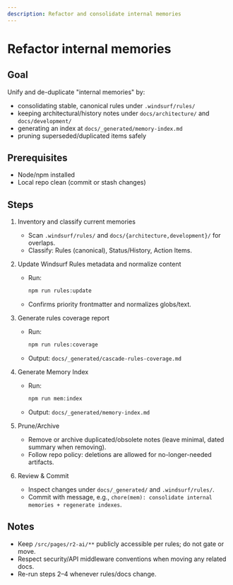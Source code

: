 ```yaml
---
description: Refactor and consolidate internal memories
---
```


# Refactor internal memories

## Goal

Unify and de-duplicate "internal memories" by:

- consolidating stable, canonical rules under `.windsurf/rules/`
- keeping architectural/history notes under `docs/architecture/` and `docs/development/`
- generating an index at `docs/_generated/memory-index.md`
- pruning superseded/duplicated items safely

## Prerequisites

- Node/npm installed
- Local repo clean (commit or stash changes)

## Steps

1. Inventory and classify current memories
   - Scan `.windsurf/rules/` and `docs/{architecture,development}/` for overlaps.
   - Classify: Rules (canonical), Status/History, Action Items.

2. Update Windsurf Rules metadata and normalize content
   - Run:

     ```sh
     npm run rules:update
     ```

   - Confirms priority frontmatter and normalizes globs/text.

3. Generate rules coverage report
   - Run:

     ```sh
     npm run rules:coverage
     ```

   - Output: `docs/_generated/cascade-rules-coverage.md`

4. Generate Memory Index
   - Run:

     ```sh
     npm run mem:index
     ```

   - Output: `docs/_generated/memory-index.md`

5. Prune/Archive
   - Remove or archive duplicated/obsolete notes (leave minimal, dated summary when removing).
   - Follow repo policy: deletions are allowed for no-longer-needed artifacts.

6. Review & Commit
   - Inspect changes under `docs/_generated/` and `.windsurf/rules/`.
   - Commit with message, e.g., `chore(mem): consolidate internal memories + regenerate indexes`.

## Notes

- Keep `/src/pages/r2-ai/**` publicly accessible per rules; do not gate or move.
- Respect security/API middleware conventions when moving any related docs.
- Re-run steps 2–4 whenever rules/docs change.
